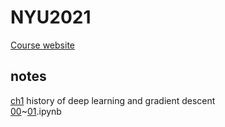# NYU2021
[Course website](https://github.com/Atcold/NYU-DLSP21)

## notes
[ch1](https://goodfingers.notion.site/chap1-history-of-deep-learning-and-gradient-descent-0be669824a424cc18df6161616eedbeb) history of deep learning and gradient descent    
[00](https://github.com/HyeonGeunY/NYU2021/blob/main/00_logic_neuron_programming.ipynb)~[01](https://github.com/HyeonGeunY/NYU2021/blob/main/01_tensor_tutorial.ipynb).ipynb
